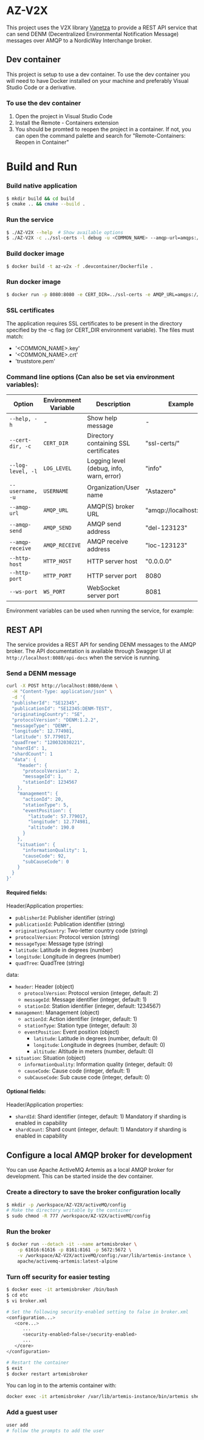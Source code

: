 # AZ-V2X

This project uses the V2X library [Vanetza](https://www.vanetza.org/) to provide a REST API service that can send DENM (Decentralized Environmental Notification Message) messages over AMQP to a NordicWay Interchange broker.

## Dev container
This project is setup to use a dev container. To use the dev container you will need to have Docker installed on your machine and preferably Visual Studio Code or a derivative. 

### To use the dev container
1. Open the project in Visual Studio Code
2. Install the Remote - Containers extension
3. You should be promted to reopen the project in a container. If not, you can open the command palette and search for "Remote-Containers: Reopen in Container"

# Build and Run

### Build native application
```bash
$ mkdir build && cd build
$ cmake .. && cmake --build .
```

### Run the service
```bash
$ ./AZ-V2X --help  # Show available options
$ ./AZ-V2X -c ../ssl-certs -l debug -u <COMMON_NAME> --amqp-url=amqps://bouvet.pilotinterchange.eu:5671 --amqp-send=del-da0c2e16-1354-4a6c-bce6-654654665129 --amqp-receive=loc-1d23349e-c70e-4d73-b5fd-f654654654657
```

### Build docker image
```bash
$ docker build -t az-v2x -f .devcontainer/Dockerfile .
```

### Run docker image
```bash
$ docker run -p 8080:8080 -e CERT_DIR=../ssl-certs -e AMQP_URL=amqps://bouvet.pilotinterchange.eu:5671 -e AMQP_SEND=del-123123 -e AMQP_RECEIVE=loc-123123 -e LOG_LEVEL=debug -e USERNAME=<COMMON_NAME> az-v2x
```

### SSL certificates
The application requires SSL certificates to be present in the directory specified by the -c flag (or CERT_DIR environment variable). The files must match:
- '<COMMON_NAME>.key'
- '<COMMON_NAME>.crt'
- 'truststore.pem'

### Command line options (Can also be set via environment variables):

| Option | Environment Variable | Description | Example |
|--------|---------------------|-------------|---------|
| `--help, -h` | - | Show help message | - |
| `--cert-dir, -c` | `CERT_DIR` | Directory containing SSL certificates | "ssl-certs/" |
| `--log-level, -l` | `LOG_LEVEL` | Logging level (debug, info, warn, error) | "info" |
| `--username, -u` | `USERNAME` | Organization/User name | "Astazero" |
| `--amqp-url` | `AMQP_URL` | AMQP(S) broker URL | "amqp://localhost:5672" |
| `--amqp-send` | `AMQP_SEND` | AMQP send address | "del-123123" |
| `--amqp-receive` | `AMQP_RECEIVE` | AMQP receive address | "loc-123123" |
| `--http-host` | `HTTP_HOST` | HTTP server host | "0.0.0.0" |
| `--http-port` | `HTTP_PORT` | HTTP server port | 8080 |
| `--ws-port` | `WS_PORT` | WebSocket server port | 8081 |

Environment variables can be used when running the service, for example:

## REST API

The service provides a REST API for sending DENM messages to the AMQP broker. The API documentation is available through Swagger UI at `http://localhost:8080/api-docs` when the service is running.

### Send a DENM message

```bash
curl -X POST http://localhost:8080/denm \
  -H "Content-Type: application/json" \
  -d '{
  "publisherId": "SE12345",
  "publicationId": "SE12345:DENM-TEST",
  "originatingCountry": "SE",
  "protocolVersion": "DENM:1.2.2",
  "messageType": "DENM",
  "longitude": 12.774981,
  "latitude": 57.779017,
  "quadTree": "120032030221",
  "shardId": 1,
  "shardCount": 1
  "data": {
    "header": {
      "protocolVersion": 2,
      "messageId": 1,
      "stationId": 1234567
    },
    "management": {
      "actionId": 20,
      "stationType": 5,
      "eventPosition": {
        "latitude": 57.779017,
        "longitude": 12.774981,
        "altitude": 190.0
      }
    },
    "situation": {
      "informationQuality": 1,
      "causeCode": 92,
      "subCauseCode": 0
    }
  }
}'

```

#### Required fields:
Header/Application properties:
- `publisherId`: Publisher identifier (string)
- `publicationId`: Publication identifier (string)
- `originatingCountry`: Two-letter country code (string)
- `protocolVersion`: Protocol version (string)
- `messageType`: Message type (string)
- `latitude`: Latitude in degrees (number)
- `longitude`: Longitude in degrees (number)
- `quadTree`: QuadTree (string)

data:
- `header`: Header (object)
  - `protocolVersion`: Protocol version (integer, default: 2)
  - `messageId`: Message identifier (integer, default: 1)
  - `stationId`: Station identifier (integer, default: 1234567)
- `management`: Management (object)
  - `actionId`: Action identifier (integer, default: 1)
  - `stationType`: Station type (integer, default: 3)
  - `eventPosition`: Event position (object)
    - `latitude`: Latitude in degrees (number, default: 0)
    - `longitude`: Longitude in degrees (number, default: 0)
    - `altitude`: Altitude in meters (number, default: 0)
- `situation`: Situation (object)
  - `informationQuality`: Information quality (integer, default: 0)
  - `causeCode`: Cause code (integer, default: 1)
  - `subCauseCode`: Sub cause code (integer, default: 0)

#### Optional fields:
Header/Application properties:
- `shardId`: Shard identifier (integer, default: 1) Mandatory if sharding is enabled in capability
- `shardCount`: Shard count (integer, default: 1) Mandatory if sharding is enabled in capability


## Configure a local AMQP broker for development

You can use Apache ActiveMQ Artemis as a local AMQP broker for development. This can be started inside the dev container. 

### Create a directory to save the broker configuration locally
```bash
$ mkdir -p /workspace/AZ-V2X/activeMQ/config
# Make the directory writable by the container
$ sudo chmod -R 777 /workspace/AZ-V2X/activeMQ/config
```

### Run the broker
```bash
$ docker run --detach -it --name artemisbroker \
    -p 61616:61616 -p 8161:8161 -p 5672:5672 \
    -v /workspace/AZ-V2X/activeMQ/config:/var/lib/artemis-instance \
    apache/activemq-artemis:latest-alpine
```

### Turn off security for easier testing
```bash
$ docker exec -it artemisbroker /bin/bash
$ cd etc
$ vi broker.xml

# Set the following security-enabled setting to false in broker.xml
<configuration...>
   <core...>
      ...
      <security-enabled>false</security-enabled>
      ...
   </core>
</configuration>

# Restart the container
$ exit
$ docker restart artemisbroker
```

You can log in to the artemis container with:
```bash
docker exec -it artemisbroker /var/lib/artemis-instance/bin/artemis shell --user artemis --password artemis
```

### Add a guest user
```bash
user add
# follow the prompts to add the user
```


